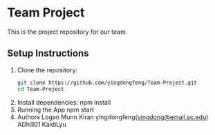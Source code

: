# Team Project

This is the project repository for our team.

## Setup Instructions

1. Clone the repository:
   ```bash
   git clone https://github.com/yingdongfeng/Team-Project.git
   cd Team-Project
2. Install dependencies:
   npm install
3. Running the App
   npm start
4. Authors
   Logan Munn
   Kiran
   yingdongfeng(yingdong@email.sc.edu)
   ADhill01
   KaidiLyu